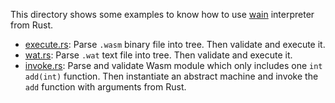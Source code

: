 This directory shows some examples to know how to use [wain](https://github.com/rhysd/wain) interpreter
from Rust.

- [execute.rs](./execute.rs): Parse `.wasm` binary file into tree. Then validate and execute it.
- [wat.rs](./execute.rs): Parse `.wat` text file into tree. Then validate and execute it.
- [invoke.rs](./execute.rs): Parse and validate Wasm module which only includes one `int add(int)`
  function. Then instantiate an abstract machine and invoke the `add` function with arguments from
  Rust.
